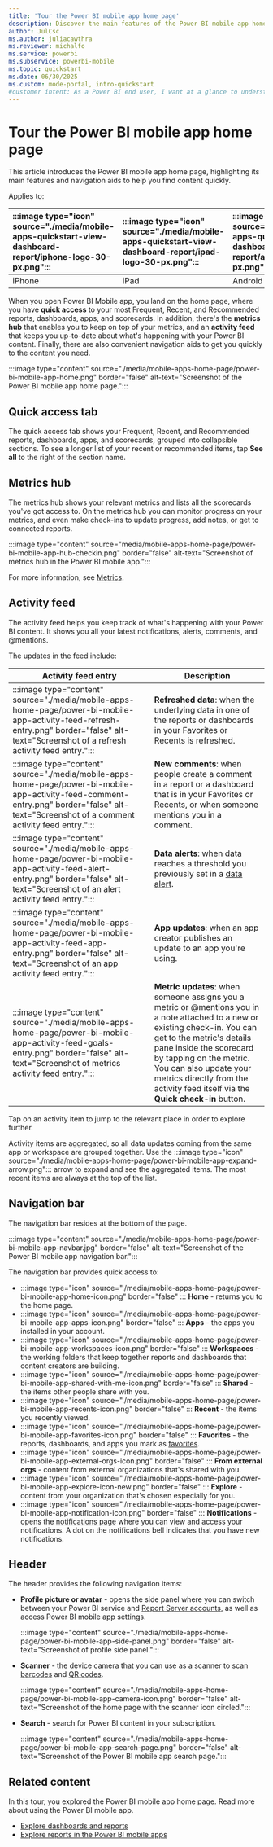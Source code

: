 ```yaml
---
title: 'Tour the Power BI mobile app home page'
description: Discover the main features of the Power BI mobile app home page and learn how to navigate quickly. Start exploring now.
author: JulCsc
ms.author: juliacawthra
ms.reviewer: michalfo
ms.service: powerbi
ms.subservice: powerbi-mobile
ms.topic: quickstart
ms.date: 06/30/2025
ms.custom: mode-portal, intro-quickstart
#customer intent: As a Power BI end user, I want at a glance to understand how to get around the Power BI mobile app.
---
```


# Tour the Power BI mobile app home page

This article introduces the Power BI mobile app home page, highlighting its main features and navigation aids to help you find content quickly.

Applies to:

| :::image type="icon" source="./media/mobile-apps-quickstart-view-dashboard-report/iphone-logo-30-px.png"::: | :::image type="icon" source="./media/mobile-apps-quickstart-view-dashboard-report/ipad-logo-30-px.png"::: | :::image type="icon" source="./media/mobile-apps-quickstart-view-dashboard-report/android-logo-30-px.png"::: |
|:--- |:--- |:--- |
| iPhone | iPad | Android |

When you open Power BI Mobile app, you land on the home page, where you have **quick access** to your most Frequent, Recent, and Recommended reports, dashboards, apps, and scorecards. In addition, there's the **metrics hub** that enables you to keep on top of your metrics, and an **activity feed** that keeps you up-to-date about what's happening with your Power BI content. Finally, there are also convenient navigation aids to get you quickly to the content you need.

:::image type="content" source="./media/mobile-apps-home-page/power-bi-mobile-app-home.png" border="false" alt-text="Screenshot of the Power BI mobile app home page.":::

## Quick access tab

The quick access tab shows your Frequent, Recent, and Recommended reports, dashboards, apps, and scorecards, grouped into collapsible sections. To see a longer list of your recent or recommended items, tap **See all** to the right of the section name.

## Metrics hub

The metrics hub shows your relevant metrics and lists all the scorecards you've got access to. On the metrics hub you can monitor progress on your metrics, and even make check-ins to update progress, add notes, or get to connected reports.

:::image type="content" source="media/mobile-apps-home-page/power-bi-mobile-app-hub-checkin.png" border="false" alt-text="Screenshot of metrics hub in the Power BI mobile app.":::

For more information, see [Metrics](mobile-apps-metrics.md).

## Activity feed

The activity feed helps you keep track of what's happening with your Power BI content. It shows you all your latest notifications, alerts, comments, and @mentions.

The updates in the feed include:

|Activity feed entry |Description  |
|---------|---------|
|:::image type="content" source="./media/mobile-apps-home-page/power-bi-mobile-app-activity-feed-refresh-entry.png" border="false" alt-text="Screenshot of a refresh activity feed entry."::: |**Refreshed data**: when the underlying data in one of the reports or dashboards in your Favorites or Recents is refreshed.         |
|:::image type="content" source="./media/mobile-apps-home-page/power-bi-mobile-app-activity-feed-comment-entry.png" border="false" alt-text="Screenshot of a comment activity feed entry."::: |**New comments**: when people create a comment in a report or a dashboard that is in your Favorites or Recents, or when someone mentions you in a comment.         |
|:::image type="content" source="./media/mobile-apps-home-page/power-bi-mobile-app-activity-feed-alert-entry.png" border="false" alt-text="Screenshot of an alert activity feed entry."::: |**Data alerts**: when data reaches a threshold you previously set in a [data alert](mobile-set-data-alerts-in-the-mobile-apps.md).         |
|:::image type="content" source="./media/mobile-apps-home-page/power-bi-mobile-app-activity-feed-app-entry.png" border="false" alt-text="Screenshot of an app activity feed entry."::: |**App updates**: when an app creator publishes an update to an app you're using.         |
|:::image type="content" source="./media/mobile-apps-home-page/power-bi-mobile-app-activity-feed-goals-entry.png" border="false" alt-text="Screenshot of metrics activity feed entry."::: |**Metric updates**: when someone assigns you a metric or @mentions you in a note attached to a new or existing check-in. You can get to the metric's details pane inside the scorecard by tapping on the metric. You can also update your metrics directly from the activity feed itself via the **Quick check-in** button.         |

Tap on an activity item to jump to the relevant place in order to explore further.

Activity items are aggregated, so all data updates coming from the same app or workspace are grouped together. Use the :::image type="icon" source="./media/mobile-apps-home-page/power-bi-mobile-app-expand-arrow.png"::: arrow to expand and see the aggregated items. The most recent items are always at the top of the list.

## Navigation bar

The navigation bar resides at the bottom of the page.

:::image type="content" source="./media/mobile-apps-home-page/power-bi-mobile-app-navbar.jpg" border="false" alt-text="Screenshot of the Power BI mobile app navigation bar.":::

The navigation bar provides quick access to:

- :::image type="icon" source="./media/mobile-apps-home-page/power-bi-mobile-app-home-icon.png" border="false" ::: **Home** - returns you to the home page.
- :::image type="icon" source="./media/mobile-apps-home-page/power-bi-mobile-app-apps-icon.png" border="false" ::: **Apps** - the apps you installed in your account.
- :::image type="icon" source="./media/mobile-apps-home-page/power-bi-mobile-app-workspaces-icon.png" border="false" ::: **Workspaces** - the working folders that keep together reports and dashboards that content creators are building.
- :::image type="icon" source="./media/mobile-apps-home-page/power-bi-mobile-app-shared-with-me-icon.png" border="false" ::: **Shared** - the items other people share with you.
- :::image type="icon" source="./media/mobile-apps-home-page/power-bi-mobile-app-recents-icon.png" border="false" ::: **Recent** - the items you recently viewed.
- :::image type="icon" source="./media/mobile-apps-home-page/power-bi-mobile-app-favorites-icon.png" border="false" ::: **Favorites** - the reports, dashboards, and apps you mark as [favorites](mobile-apps-favorites.md).
- :::image type="icon" source="./media/mobile-apps-home-page/power-bi-mobile-app-external-orgs-icon.png" border="false" ::: **From external orgs** - content from external organizations that's shared with you.
- :::image type="icon" source="./media/mobile-apps-home-page/power-bi-mobile-app-explore-icon-new.png" border="false" ::: **Explore** - content from your organization that's chosen especially for you.
- :::image type="icon" source="./media/mobile-apps-home-page/power-bi-mobile-app-notification-icon.png" border="false" ::: **Notifications** - opens the [notifications page](mobile-apps-notification-center.md) where you can view and access your notifications. A dot on the notifications bell indicates that you have new notifications.

## Header

The header provides the following navigation items:

- **Profile picture or avatar** - opens the side panel where you can switch between your Power BI service and [Report Server accounts](mobile-app-ssrs-kpis-mobile-on-premises-reports.md), as well as access Power BI mobile app settings.

    :::image type="content" source="./media/mobile-apps-home-page/power-bi-mobile-app-side-panel.png" border="false" alt-text="Screenshot of profile side panel.":::

- **Scanner** - the device camera that you can use as a scanner to scan [barcodes](mobile-apps-scan-barcode.md) and [QR codes](mobile-apps-qr-code.md).

    :::image type="content" source="./media/mobile-apps-home-page/power-bi-mobile-app-camera-icon.png" border="false" alt-text="Screenshot of the home page with the scanner icon circled.":::

- **Search** - search for Power BI content in your subscription.

    :::image type="content" source="./media/mobile-apps-home-page/power-bi-mobile-app-search-page.png" border="false" alt-text="Screenshot of the Power BI mobile app search page.":::

## Related content

In this tour, you explored the Power BI mobile app home page. Read more about using the Power BI mobile app.

- [Explore dashboards and reports](mobile-apps-quickstart-view-dashboard-report.md)
- [Explore reports in the Power BI mobile apps](mobile-reports-in-the-mobile-apps.md)
